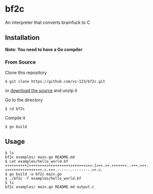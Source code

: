 # bf2c
An interpreter that converts brainfuck to C

## Installation

**Note: You need to have a Go compiler**

### From Source

Clone this repository
```
$ git clone https://github.com/vs-123/bf2c.git
```
or [download the source](https://codeload.github.com/vs-123/bf2c/zip/refs/heads/main) and unzip it

Go to the directory
```
$ cd bf2c
```
Compile it
```
$ go build
```

## Usage
```
$ ls
bf2c examples/ main.go README.md
$ cat examples/hello_world.bf
++++++++++[>+++++++>++++++++++>+++>+<<<<-]>++.>+.+++++++..+++.>++.<<+++++++++++++++.>.+++.------.--------.>+.>.
$ go build -o bf2c main.go
$ ./bf2c -f examples/hello_world.bf
$ ls
bf2c examples/ main.go README.md output.c
```
